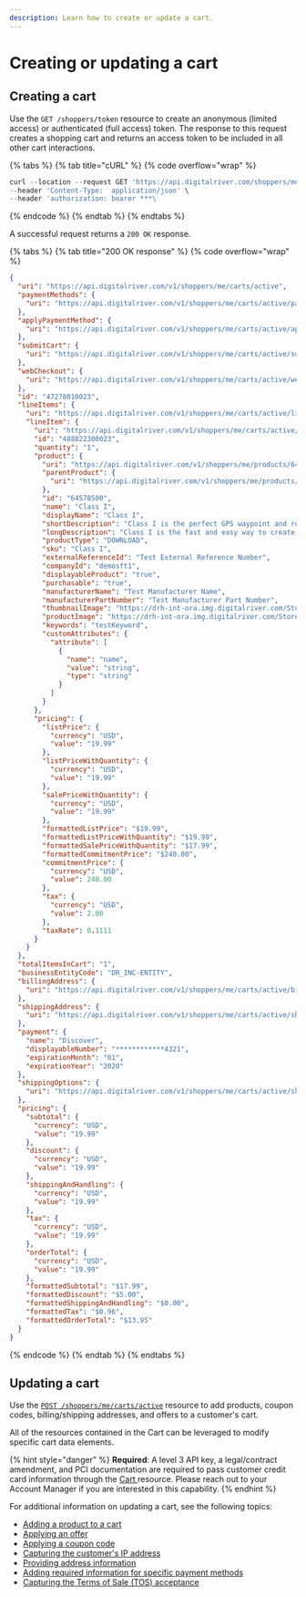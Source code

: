 ```yaml
---
description: Learn how to create or update a cart.
---
```


# Creating or updating a cart

## Creating a cart

Use the `GET /shoppers/token` resource to create an anonymous (limited access) or authenticated (full access) token. The response to this request creates a shopping cart and returns an access token to be included in all other cart interactions.

{% tabs %}
{% tab title="cURL" %}
{% code overflow="wrap" %}
```javascript
curl --location --request GET 'https://api.digitalriver.com/shoppers/me/carts/active' \
--header 'Content-Type:  application/json' \
--header 'authorization: bearer ***\
```
{% endcode %}
{% endtab %}
{% endtabs %}

A successful request returns a `200 OK` response.

{% tabs %}
{% tab title="200 OK response" %}
{% code overflow="wrap" %}
```json
{
  "uri": "https://api.digitalriver.com/v1/shoppers/me/carts/active",
  "paymentMethods": {
    "uri": "https://api.digitalriver.com/v1/shoppers/me/carts/active/payment-methods"
  },
  "applyPaymentMethod": {
    "uri": "https://api.digitalriver.com/v1/shoppers/me/carts/active/apply-payment-method"
  },
  "submitCart": {
    "uri": "https://api.digitalriver.com/v1/shoppers/me/carts/active/submit-cart"
  },
  "webCheckout": {
    "uri": "https://api.digitalriver.com/v1/shoppers/me/carts/active/web-checkout"
  },
  "id": "47278010023",
  "lineItems": {
    "uri": "https://api.digitalriver.com/v1/shoppers/me/carts/active/line-items",
    "lineItem": {
      "uri": "https://api.digitalriver.com/v1/shoppers/me/carts/active/line-items/488822300023",
      "id": "488822300023",
      "quantity": "1",
      "product": {
        "uri": "https://api.digitalriver.com/v1/shoppers/me/products/64578500",
        "parentProduct": {
          "uri": "https://api.digitalriver.com/v1/shoppers/me/products/64358200"
        },
        "id": "64578500",
        "name": "Class I",
        "displayName": "Class I",
        "shortDescription": "Class I is the perfect GPS waypoint and route manager for the beginning or occasional GPS user.",
        "longDescription": "Class I is the fast and easy way to create, edit, and transfer waypoints and routes between your computer and your Garmin, Magellan, or Lowrance GPS. Using Class I, you can manage all of your waypoints and routes, and display them in lists sorted by name, elevation, or distance. Class I connects your GPS to the best mapping and information sites on the Internet, giving you one-click access to street and topo maps, aerial photos, weather forecasts, and nearby attractions.",
        "productType": "DOWNLOAD",
        "sku": "Class I",
        "externalReferenceId": "Test External Reference Number",
        "companyId": "demosft1",
        "displayableProduct": "true",
        "purchasable": "true",
        "manufacturerName": "Test Manufacturer Name",
        "manufacturerPartNumber": "Test Manufacturer Part Number",
        "thumbnailImage": "https://drh-int-ora.img.digitalriver.com/Storefront/Company/demosft1/images/product/thumbnail/classIThumb.jpg",
        "productImage": "https://drh-int-ora.img.digitalriver.com/Storefront/Company/demosft1/images/product/detail/classIBox.jpg",
        "keywords": "testKeyword",
        "customAttributes": {
          "attribute": [
            {
              "name": "name",
              "value": "string",
              "type": "string"
            }
          ]
        }
      },
      "pricing": {
        "listPrice": {
          "currency": "USD",
          "value": "19.99"
        },
        "listPriceWithQuantity": {
          "currency": "USD",
          "value": "19.99"
        },
        "salePriceWithQuantity": {
          "currency": "USD",
          "value": "19.99"
        },
        "formattedListPrice": "$19.99",
        "formattedListPriceWithQuantity": "$19.99",
        "formattedSalePriceWithQuantity": "$17.99",
        "formattedCommitmentPrice": "$240.00",
        "commitmentPrice": {
          "currency": "USD",
          "value": 240.00
        },
        "tax": {
          "currency": "USD",
          "value": 2.00
        },
        "taxRate": 0.1111
      }
    }
  },
  "totalItemsInCart": "1",
  "businessEntityCode": "DR_INC-ENTITY",
  "billingAddress": {
    "uri": "https://api.digitalriver.com/v1/shoppers/me/carts/active/billing-address"
  },
  "shippingAddress": {
    "uri": "https://api.digitalriver.com/v1/shoppers/me/carts/active/shipping-address"
  },
  "payment": {
    "name": "Discover",
    "displayableNumber": "************4321",
    "expirationMonth": "01",
    "expirationYear": "2020"
  },
  "shippingOptions": {
    "uri": "https://api.digitalriver.com/v1/shoppers/me/carts/active/shipping-options"
  },
  "pricing": {
    "subtotal": {
      "currency": "USD",
      "value": "19.99"
    },
    "discount": {
      "currency": "USD",
      "value": "19.99"
    },
    "shippingAndHandling": {
      "currency": "USD",
      "value": "19.99"
    },
    "tax": {
      "currency": "USD",
      "value": "19.99"
    },
    "orderTotal": {
      "currency": "USD",
      "value": "19.99"
    },
    "formattedSubtotal": "$17.99",
    "formattedDiscount": "$5.00",
    "formattedShippingAndHandling": "$0.00",
    "formattedTax": "$0.96",
    "formattedOrderTotal": "$13.95"
  }
}
```
{% endcode %}
{% endtab %}
{% endtabs %}

## Updating a cart

Use the [`POST /shoppers/me/carts/active`](https://drapi.io/commerce/#tag/Carts/paths/\~1v1\~1shoppers\~1me\~1carts\~1active/post) resource to add products, coupon codes, billing/shipping addresses, and offers to a customer's cart.

All of the resources contained in the Cart can be leveraged to modify specific cart data elements.

{% hint style="danger" %}
**Required**: A level 3 API key, a legal/contract amendment, and PCI documentation are required to pass customer credit card information through the [Cart ](https://www.digitalriver.com/docs/commerce-api-reference/#tag/Apply-Shopper)resource. Please reach out to your Account Manager if you are interested in this capability.
{% endhint %}

For additional information on updating a cart, see the following topics:

* [Adding a product to a cart](adding-a-product-to-a-cart.md)
* [Applying an offer](./#applying-an-offer)
* [Applying a coupon code](./#applying-a-coupon-code)
* [Capturing the customer's IP address](../removing-a-specific-applied-offer/shopper-ip-address.md)
* [Providing address information](../removing-a-specific-applied-offer/providing-address-information.md)
* [Adding required information for specific payment methods](../removing-a-specific-applied-offer/adding-required-information-for-specific-payment-methods.md)
* [Capturing the Terms of Sale (TOS) acceptance](../removing-a-specific-applied-offer/terms-of-sale-acceptance.md)
